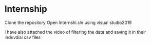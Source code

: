 # Internship
Clone the repository
Open Internshi.sln using visual studio2019

I have also attached the video of filtering the data and saving it in their induvdial csv files
